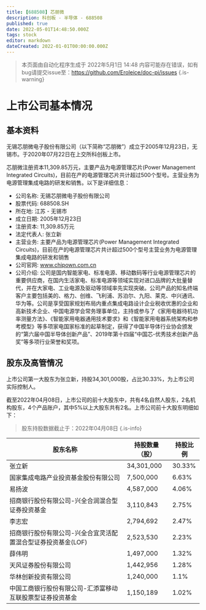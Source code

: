 ```yaml
---
title: [688508] 芯朋微
description: 科创板 - 半导体 - 688508
published: true
date: 2022-05-01T14:48:50.000Z
tags: stock
editor: markdown
dateCreated: 2022-01-01T00:00:00.000Z
---
```


> 本页面由自动化程序生成于 2022年5月1日 14:48
> 内容可能存在错误，如有bug请提交issue至：https://github.com/Eroleice/doc-pi/issues
{.is-warning}

# 上市公司基本情况

## 基本资料

无锡芯朋微电子股份有限公司（以下简称“芯朋微”）成立于2005年12月23日，无锡市。于2020年07月22日在上交所科创板上市。

芯朋微注册资本11,309.85万元，主要产品为电源管理芯片(Power Management Integrated Circuits)，目前在产的电源管理芯片共计超过500个型号。主营业务为电源管理集成电路的研发和销售。以下是详细信息：

- 公司名称: 无锡芯朋微电子股份有限公司
- 股票代码: 688508.SH
- 所在地: 江苏 - 无锡市
- 成立日期: 2005年12月23日
- 注册资本: 11,309.85万元
- 法定代表人: 张立新
- 主营业务: 主要产品为电源管理芯片(Power Management Integrated Circuits)，目前在产的电源管理芯片共计超过500个型号主营业务为电源管理集成电路的研发和销售
- 公司官网: www.chipown.com.cn
- 公司介绍: 公司是国内智能家电、标准电源、移动数码等行业电源管理芯片的重要供应商，在国内生活家电、标准电源等领域实现对进口品牌的大批量替代，并在大家电、工业电源及驱动等领域率先实现突破。公司产品的知名终端客户主要包括美的、格力、创维、飞利浦、苏泊尔、九阳、莱克、中兴通讯、华为等。公司是享受国家规划布局内重点集成电路设计企业税收优惠的企业和高新技术企业、中国电源学会常务理事单位，主持或参与了《家用电器待机功率测量方法》、《智能家用电器通用技术要求》和《智能家用电器系统架构和参考模型》等多项家电国家标准的起草制定，获得了中国半导体行业协会颁发的“第六届中国半导体创新产品”、2019年第十四届“中国芯-优秀技术创新产品奖”等多项行业荣誉和奖项。


## 股东及高管情况

上市公司第一大股东为张立新，持股34,301,000股，占比30.33%，为上市公司实际控制人。

截至2022年04月08日，上市公司的前十大股东中，共有4名自然人股东，2名机构股东，4个产品账户，其中5%以上大股东共有2名。上市公司前十大股东明细如下：

> 股东持股数据截止于：2022年04月08日
{.is-info}

| 股东名称 | 持股数量（股） | 持股比例 |
| --- | --- | --- |
| 张立新 | 34,301,000 | 30.33% |
| 国家集成电路产业投资基金股份有限公司 | 7,500,000 | 6.63% |
| 易扬波 | 4,587,000 | 4.06% |
| 招商银行股份有限公司-兴全合润混合型证券投资基金 | 3,110,843 | 2.75% |
| 李志宏 | 2,794,692 | 2.47% |
| 招商银行股份有限公司-兴全合宜灵活配置混合型证券投资基金(LOF) | 2,523,530 | 2.23% |
| 薛伟明 | 1,497,000 | 1.32% |
| 天风证券股份有限公司 | 1,442,956 | 1.28% |
| 华林创新投资有限公司 | 1,240,000 | 1.1% |
| 中国工商银行股份有限公司-汇添富移动互联股票型证券投资基金 | 1,150,189 | 1.02% |




